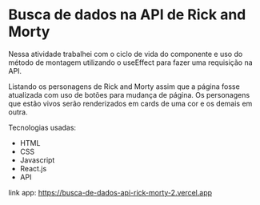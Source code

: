# Busca de dados na API de Rick and Morty

Nessa atividade trabalhei com o ciclo de vida do componente e
uso do método de montagem utilizando o useEffect para fazer uma requisição na API.

Listando os personagens de Rick and Morty assim que a página fosse atualizada com uso de botões para mudança de página.
Os personagens que estão vivos serão renderizados em cards de uma cor e os demais em outra.

Tecnologias usadas:

- HTML
- CSS
- Javascript
- React.js
- API

link app: https://busca-de-dados-api-rick-morty-2.vercel.app
